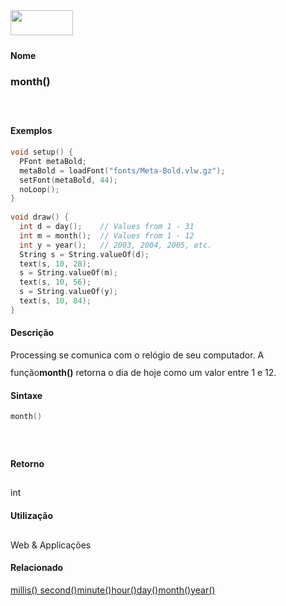 <img height="40" src="../images/1pix.gif" width="100"/>
<img height="1" src="../images/1pix.gif" width="20"/>
<img height="1" src="../images/1pix.gif" width="555"/>

#### Nome
### month()
<img height="25" src="../images/1pix.gif" width="1"/>

#### Exemplos

```pde
void setup() { 
  PFont metaBold; 
  metaBold = loadFont("fonts/Meta-Bold.vlw.gz"); 
  setFont(metaBold, 44); 
  noLoop(); 
} 
 
void draw() { 
  int d = day();    // Values from 1 - 31 
  int m = month();  // Values from 1 - 12 
  int y = year();   // 2003, 2004, 2005, etc. 
  String s = String.valueOf(d); 
  text(s, 10, 28); 
  s = String.valueOf(m); 
  text(s, 10, 56); 
  s = String.valueOf(y); 
  text(s, 10, 84); 
} 

```

#### Descrição
Processing se comunica com o relógio de seu computador. A função**month()** retorna o dia de hoje como um valor entre 1 e 12.
<img height="25" src="../images/1pix.gif" width="1"/>

#### Sintaxe
```pde
month()

```
<img height="25" src="../images/1pix.gif" width="1"/>

#### Retorno

	
int
<img height="25" src="../images/1pix.gif" width="1"/>

#### Utilização

	
Web & Applicações
<img height="25" src="../images/1pix.gif" width="1"/>

#### Relacionado
[millis() ](millis_)[second()](second_)[minute()](minute_)[hour()](hour_)[day()](day_)[month()](month_)[year()](year_)
